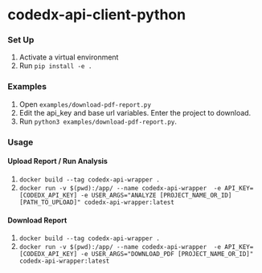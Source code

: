 # codedx-api-client-python
### Set Up
1. Activate a virtual environment
2. Run `pip install -e .`

### Examples
1. Open `examples/download-pdf-report.py`
2. Edit the api_key and base url variables. Enter the project to download.
3. Run `python3 examples/download-pdf-report.py`.

### Usage

#### Upload Report / Run Analysis

1. `docker build --tag codedx-api-wrapper .`
2. `docker run -v $(pwd):/app/ --name codedx-api-wrapper 
-e API_KEY=[CODEDX_API_KEY]
-e USER_ARGS="ANALYZE [PROJECT_NAME_OR_ID] [PATH_TO_UPLOAD]" codedx-api-wrapper:latest`

#### Download Report 

1. `docker build --tag codedx-api-wrapper .`
2. `docker run -v $(pwd):/app/ --name codedx-api-wrapper 
-e API_KEY=[CODEDX_API_KEY]
-e USER_ARGS="DOWNLOAD_PDF [PROJECT_NAME_OR_ID]" 
codedx-api-wrapper:latest`